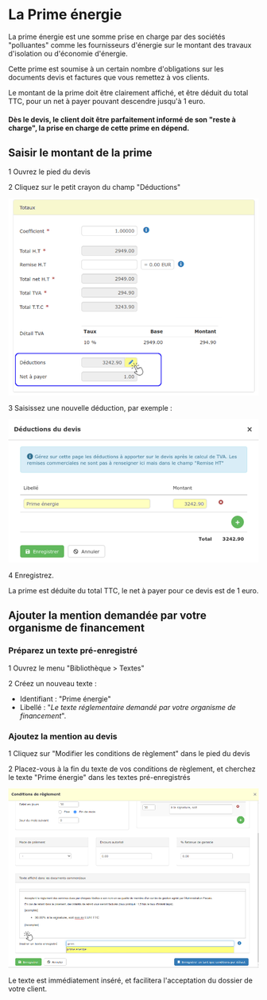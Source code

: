 # La Prime énergie

La prime énergie est une somme prise en charge par des sociétés "polluantes" comme les fournisseurs d'énergie sur le montant des travaux d'isolation ou d'économie d'énergie.

Cette prime est soumise à un certain nombre d'obligations sur les documents devis et factures que vous remettez à vos clients.

Le montant de la prime doit être clairement affiché, et être déduit du total TTC, pour un net à payer pouvant descendre jusqu'à 1 euro. 

#### Dès le devis, le client doit être parfaitement informé de son "reste à charge", la prise en charge de cette prime en dépend.



## Saisir le montant de la prime

1 Ouvrez le pied du devis

2 Cliquez sur le petit crayon du champ "Déductions" 

![](../../.gitbook/assets/screenshot-149-.png)

3 Saisissez une nouvelle déduction, par exemple :

![](../../.gitbook/assets/screenshot-150c-.png)

4 Enregistrez.

La prime est déduite du total TTC, le net à payer pour ce devis est de 1 euro.



## Ajouter la mention demandée par votre organisme de financement



### **Préparez un texte pré-enregistré**

1 Ouvrez le menu "Bibliothèque &gt; Textes"

2 Créez un nouveau texte :

* Identifiant : "Prime énergie"
* Libellé : "_Le texte réglementaire demandé par votre organisme de financement_".



### **Ajoutez la mention au devis**

1 Cliquez sur "Modifier les conditions de règlement" dans le pied du devis

2 Placez-vous à la fin du texte de vos conditions de règlement, et cherchez le texte "Prime énergie" dans les textes pré-enregistrés

![](../../.gitbook/assets/screenshot-151a-.png)

Le texte est immédiatement inséré, et facilitera l'acceptation du dossier de votre client.

